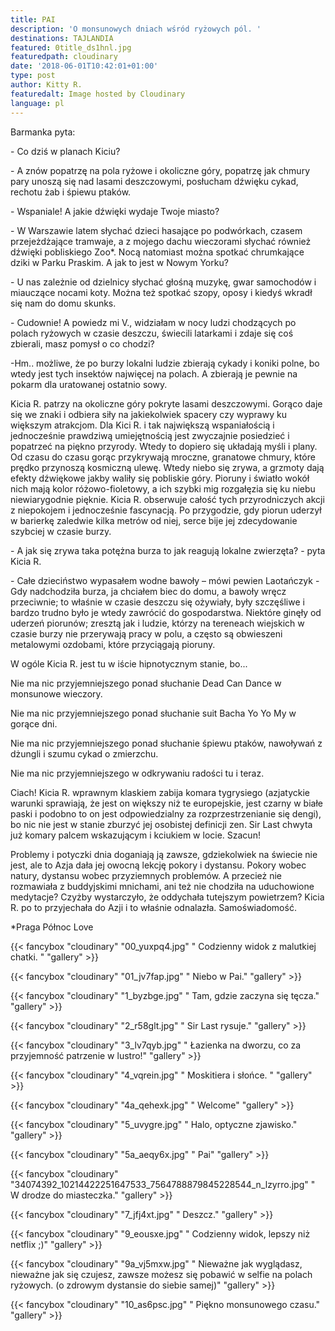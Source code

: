 ```yaml
---
title: PAI
description: 'O monsunowych dniach wśród ryżowych pól. '
destinations: TAJLANDIA
featured: 0title_ds1hnl.jpg
featuredpath: cloudinary
date: '2018-06-01T10:42:01+01:00'
type: post
author: Kitty R.
featuredalt: Image hosted by Cloudinary
language: pl
---
```

Barmanka pyta: 

\-  Co dziś w planach Kiciu?

\-  A znów popatrzę na pola ryżowe i okoliczne góry, popatrzę jak chmury pary unoszą się nad lasami deszczowymi, posłucham dźwięku cykad, rechotu żab i śpiewu ptaków.

\- Wspaniale! A jakie dźwięki wydaje Twoje miasto?

\- W Warszawie latem słychać dzieci hasające po podwórkach, czasem przejeżdżające tramwaje, a z mojego dachu wieczorami słychać również dźwięki pobliskiego Zoo*. Nocą natomiast można spotkać chrumkające dziki w Parku Praskim. A jak to jest w Nowym Yorku?

\- U nas zależnie od dzielnicy słychać głośną muzykę, gwar samochodów i miauczące nocami koty. Można też spotkać szopy, oposy i kiedyś wkradł się nam do domu skunks.

\- Cudownie! A powiedz mi V., widziałam w nocy ludzi chodzących po polach ryżowych w czasie deszczu, świecili latarkami i zdaje się coś zbierali, masz pomysł o co chodzi?

\-Hm.. możliwe, że po burzy lokalni ludzie zbierają cykady i koniki polne, bo wtedy jest tych insektów najwięcej na polach. A zbierają je pewnie na pokarm dla uratowanej ostatnio sowy. 

Kicia R. patrzy na okoliczne góry pokryte lasami deszczowymi. Gorąco daje się we znaki i odbiera siły na jakiekolwiek spacery czy wyprawy ku większym atrakcjom. Dla Kici R. i tak największą wspaniałością i jednocześnie prawdziwą umiejętnością jest zwyczajnie posiedzieć i popatrzeć na piękno przyrody. Wtedy to dopiero się układają myśli i plany. Od czasu do czasu gorąc przykrywają mroczne, granatowe chmury, które prędko przynoszą kosmiczną ulewę. Wtedy niebo się zrywa, a grzmoty dają efekty dźwiękowe jakby waliły się pobliskie góry. Pioruny i światło wokół nich mają kolor różowo-fioletowy, a ich szybki mig rozgałęzia się ku niebu niewiarygodnie pięknie. Kicia R. obserwuje całość tych przyrodniczych akcji z niepokojem i jednocześnie fascynacją. Po przygodzie, gdy piorun uderzył w barierkę zaledwie kilka metrów od niej, serce bije jej zdecydowanie szybciej w czasie burzy. 

\- A jak się zrywa taka potężna burza to jak reagują lokalne zwierzęta? - pyta Kicia R.

\- Całe dzieciństwo wypasałem wodne bawoły – mówi pewien Laotańczyk - Gdy nadchodziła burza, ja chciałem biec do domu, a bawoły wręcz przeciwnie; to właśnie w czasie deszczu się ożywiały, były szczęśliwe i bardzo trudno było je wtedy zawrócić do gospodarstwa. Niektóre ginęły od uderzeń piorunów; zresztą jak i ludzie, którzy na tereneach wiejskich w czasie burzy nie przerywają pracy w polu, a często są obwieszeni metalowymi ozdobami, które przyciągają pioruny.

W ogóle Kicia R. jest tu w iście hipnotycznym stanie, bo...

Nie ma nic przyjemniejszego ponad słuchanie Dead Can Dance w monsunowe wieczory. 

Nie ma nic przyjemniejszego ponad słuchanie suit Bacha Yo Yo My w gorące dni. 

Nie ma nic przyjemniejszego ponad słuchanie śpiewu ptaków, nawoływań z dżungli i szumu cykad o zmierzchu. 

Nie ma nic przyjemniejszego w odkrywaniu radości tu i teraz.

Ciach! Kicia R. wprawnym klaskiem zabija komara tygrysiego (azjatyckie warunki sprawiają, że  jest on większy niż te europejskie, jest czarny w białe paski i podobno to on jest odpowiedzialny za rozprzestrzenianie się dengi), bo nic nie jest w stanie zburzyć jej osobistej definicji zen. Sir Last chwyta już komary palcem wskazującym i kciukiem w locie. Szacun!

Problemy i potyczki dnia doganiają ją zawsze, gdziekolwiek na świecie nie jest, ale to Azja dała jej owocną lekcję pokory i dystansu. Pokory wobec natury, dystansu wobec przyziemnych problemów. A przecież nie rozmawiała z buddyjskimi mnichami, ani też nie chodziła na uduchowione medytacje? Czyżby wystarczyło, że oddychała tutejszym powietrzem? Kicia R. po to przyjechała do Azji i to właśnie odnalazła. Samoświadomość.

\*Praga Północ Love

{{< fancybox "cloudinary" "00_yuxpq4.jpg" "    Codzienny widok z malutkiej chatki. " "gallery" >}}

{{< fancybox "cloudinary" "01_jv7fap.jpg" "     Niebo w Pai." "gallery" >}}

{{< fancybox "cloudinary" "1_byzbge.jpg" "    Tam, gdzie zaczyna się tęcza." "gallery" >}}

{{< fancybox "cloudinary" "2_r58glt.jpg" "     Sir Last rysuje." "gallery" >}}

{{< fancybox "cloudinary" "3_lv7qyb.jpg" "     Łazienka na dworzu, co za przyjemność patrzenie w lustro!" "gallery" >}}

{{< fancybox "cloudinary" "4_vqrein.jpg" "     Moskitiera i słońce. " "gallery" >}}

{{< fancybox "cloudinary" "4a_qehexk.jpg" "     Welcome" "gallery" >}}

{{< fancybox "cloudinary" "5_uvygre.jpg" "     Halo, optyczne zjawisko." "gallery" >}}

{{< fancybox "cloudinary" "5a_aeqy6x.jpg" "     Pai" "gallery" >}}

{{< fancybox "cloudinary" "34074392_10214422251647533_7564788879845228544_n_lzyrro.jpg" "    W drodze do miasteczka." "gallery" >}}

{{< fancybox "cloudinary" "7_jfj4xt.jpg" "    Deszcz." "gallery" >}}

{{< fancybox "cloudinary" "9_eousxe.jpg" "     Codzienny widok, lepszy niż netflix ;)" "gallery" >}}

{{< fancybox "cloudinary" "9a_vj5mxw.jpg" "     Nieważne jak wyglądasz, nieważne jak się czujesz, zawsze możesz się pobawić w selfie na polach ryżowych. (o zdrowym dystansie do siebie samej)" "gallery" >}}

{{< fancybox "cloudinary" "10_as6psc.jpg" "     Piękno monsunowego czasu." "gallery" >}}
